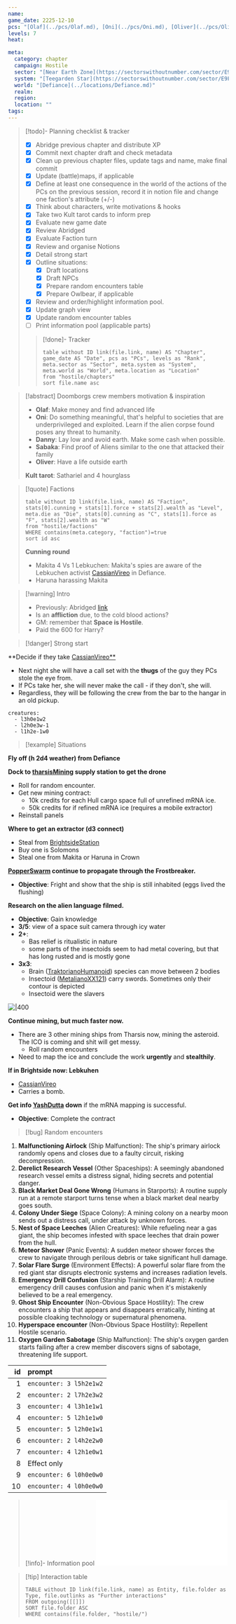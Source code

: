 ```yaml
---
name: 
game_date: 2225-12-10
pcs: "[Olaf](../pcs/Olaf.md), [Oni](../pcs/Oni.md), [Oliver](../pcs/Oliver.md), [Danny](../pcs/Danny.md)"
levels: 7
heat: 

meta:
  category: chapter
  campaign: Hostile
  sector: "[Near Earth Zone](https://sectorswithoutnumber.com/sector/E9FKrPjS8tsRmoryYMpe)"
  system: "[Teegarden Star](https://sectorswithoutnumber.com/sector/E9FKrPjS8tsRmoryYMpe/system/EK7eZhRuSaUmzSTEwm7a)"
  world: "[Defiance](../locations/Defiance.md)"
  realm: 
  region: 
  location: ""
tags: 
---
```


> [!todo]- Planning checklist & tracker
> - [x] Abridge previous chapter and distribute XP
> - [x] Commit next chapter draft and check metadata
> - [x] Clean up previous chapter files, update tags and name, make final commit
> - [x] Update (battle)maps, if applicable
> - [x] Define at least one consequence in the world of the actions of the PCs on the previous session, record it in notion file and change one faction's attribute (+/-)
> - [x] Think about characters, write motivations & hooks
> - [x] Take two Kult tarot cards to inform prep
> - [x] Evaluate new game date
> - [x] Review Abridged
> - [x] Evaluate Faction turn
> - [x] Review and organise Notions
> - [x] Detail strong start
> - [x] Outline situations:
> 	- [x] Draft locations 
> 	- [x] Draft NPCs
> 	- [x] Prepare random encounters table
> 	- [x] Prepare Owlbear, if applicable
> - [x] Review and order/highlight information pool.
> - [x] Update graph view
> - [x] Update random encounter tables
> - [ ] Print information pool (applicable parts)
> 
>> [!done]- Tracker 
>> ```dataview
>> table without ID link(file.link, name) AS "Chapter", game_date AS "Date", pcs as "PCs", levels as "Rank", meta.sector as "Sector", meta.system as "System", meta.world as "World", meta.location as "Location"
>> from "hostile/chapters"
>> sort file.name asc
>> ```

> [!abstract] Doomborgs crew members motivation & inspiration
> - **Olaf**: Make money and find advanced life
> - **Oni**: Do something meaningful, that's helpful to societies that are underprivileged and exploited. Learn if the alien corpse found poses any threat to humanity.
> - **Danny**: Lay low and avoid earth. Make some cash when possible.
> - **Sabaka**: Find proof of Aliens similar to the one that attacked their family
> - **Oliver**: Have a life outside earth
> 
> **Kult tarot**: Sathariel and 4 hourglass 

> [!quote] Factions 
> ```dataview
> table without ID link(file.link, name) AS "Faction", stats[0].cunning + stats[1].force + stats[2].wealth as "Level", meta.die as "Die", stats[0].cunning as "C", stats[1].force as "F", stats[2].wealth as "W"
> from "hostile/factions"
> WHERE contains(meta.category, "faction")=true
> sort id asc
> ```
> 
> **Cunning round**
> - Makita 4 Vs 1 Lebkuchen: Makita's spies are aware of the Lebkuchen activist [CassianVireo](../npcs/CassianVireo.md) in Defiance.
> - Haruna harassing Makita
> 

> [!warning] Intro
> - Previously: Abridged [link](https://github.com/efsalvarenga/terraCampaigns_published/blob/main/hostile/abridged.md#chapter-02-the-cold-tomb)
> - Is an **affliction** due, to the cold blood actions?
> - GM: remember that **Space is Hostile**.
> - Paid the 600 for Harry?

> [!danger] Strong start

**Decide if they take [CassianVireo**](../npcs/CassianVireo.md)
- Next night she will have a call set with the **thugs** of the guy they PCs stole the eye from.
- If PCs take her, she will never make the call - if they don't, she will.
- Regardless, they will be following the crew from the bar to the hangar in an old pickup.

```encounter
creatures:
  - l3h0e1w2
  - l2h0e3w-1
  - l1h2e-1w0
```


> [!example] Situations 

**Fly off (h 2d4 weather) from Defiance**

**Dock to [tharsisMining](../factions/tharsisMining.md) supply station to get the drone**
- Roll for random encounter.
- Get new mining contract:
	- 10k credits for each Hull cargo space full of unrefined mRNA ice.
	- 50k credits for if refined mRNA ice (requires a mobile extractor)
- Reinstall panels

**Where to get an extractor (d3 connect)**
- Steal from [BrightsideStation](../locations/BrightsideStation.md)
- Buy one is Solomons
- Steal one from Makita or Haruna in Crown

**[PopperSwarm](../statblocks/PopperSwarm.md) continue to propagate through the Frostbreaker.**
- **Objective**: Fright and show that the ship is still inhabited (eggs lived the flushing)

**Research on the alien language filmed.**
- **Objective**: Gain knowledge
- **3/5**: view of a space suit camera through icy water
- **2+**:
	- Bas relief is ritualistic in nature
	- some parts of the insectoids seem to had metal covering, but that has long rusted and is mostly gone
- **3x3**:
	- Brain ([TraktorianoHumanoid](../statblocks/TraktorianoHumanoid.md)) species can move between 2 bodies
	- Insectoid ([MetalianoXX121](../statblocks/MetalianoXX121.md)) carry swords. Sometimes only their contour is depicted
	- Insectoid were the slavers

![|400](https://i.imgur.com/8Q6BYmV.png)

**Continue mining, but much faster now.**
- There are 3 other mining ships from Tharsis now, mining the asteroid. The ICO is coming and shit will get messy.
	- Roll random encounters
- Need to map the ice and conclude the work **urgently** and **stealthily**.

**If in Brightside now: Lebkuhen**
- [CassianVireo](../npcs/CassianVireo.md)
- Carries a bomb.

**Get info [YashDutta](../npcs/YashDutta.md) down** if the mRNA mapping is successful.
- **Objective**: Complete the contract

> [!bug] Random encounters

1. **Malfunctioning Airlock** (Ship Malfunction): The ship's primary airlock randomly opens and closes due to a faulty circuit, risking decompression.
2. **Derelict Research Vessel** (Other Spaceships): A seemingly abandoned research vessel emits a distress signal, hiding secrets and potential danger.
3. **Black Market Deal Gone Wrong** (Humans in Starports): A routine supply run at a remote starport turns tense when a black market deal nearby goes south.
4. **Colony Under Siege** (Space Colony): A mining colony on a nearby moon sends out a distress call, under attack by unknown forces.
5. **Nest of Space Leeches** (Alien Creatures): While refueling near a gas giant, the ship becomes infested with space leeches that drain power from the hull.
6. **Meteor Shower** (Panic Events): A sudden meteor shower forces the crew to navigate through perilous debris or take significant hull damage.
7. **Solar Flare Surge** (Environment Effects): A powerful solar flare from the red giant star disrupts electronic systems and increases radiation levels.
8. **Emergency Drill Confusion** (Starship Training Drill Alarm): A routine emergency drill causes confusion and panic when it's mistakenly believed to be a real emergency.
9. **Ghost Ship Encounter** (Non-Obvious Space Hostility): The crew encounters a ship that appears and disappears erratically, hinting at possible cloaking technology or supernatural phenomena.
10. **Hyperspace encounter** (Non-Obvious Space Hostility): Repellent Hostile scenario.
11. **Oxygen Garden Sabotage** (Ship Malfunction): The ship's oxygen garden starts failing after a crew member discovers signs of sabotage, threatening life support.

|  id | prompt                  |
| --: | :---------------------- |
|   1 | `encounter: 3 l5h2e1w2` |
|   2 | `encounter: 2 l7h2e3w2` |
|   3 | `encounter: 4 l3h1e1w1` |
|   4 | `encounter: 5 l2h1e1w0` |
|   5 | `encounter: 5 l2h0e1w1` |
|   6 | `encounter: 2 l4h2e2w0` |
|   7 | `encounter: 4 l2h1e0w1` |
|   8 | Effect only             |
|   9 | `encounter: 6 l0h0e0w0` |
|  10 | `encounter: 4 l0h0e0w0` |

> [!info]- Information pool
> ![_hostileInformationPool](../_hostileInformationPool.md)

> [!tip] Interaction table 
> 
> ```dataview
> TABLE without ID link(file.link, name) as Entity, file.folder as Type, file.outlinks as "Further interactions"
> FROM outgoing([[]]) 
> SORT file.folder ASC
> WHERE contains(file.folder, "hostile/")
> ```

